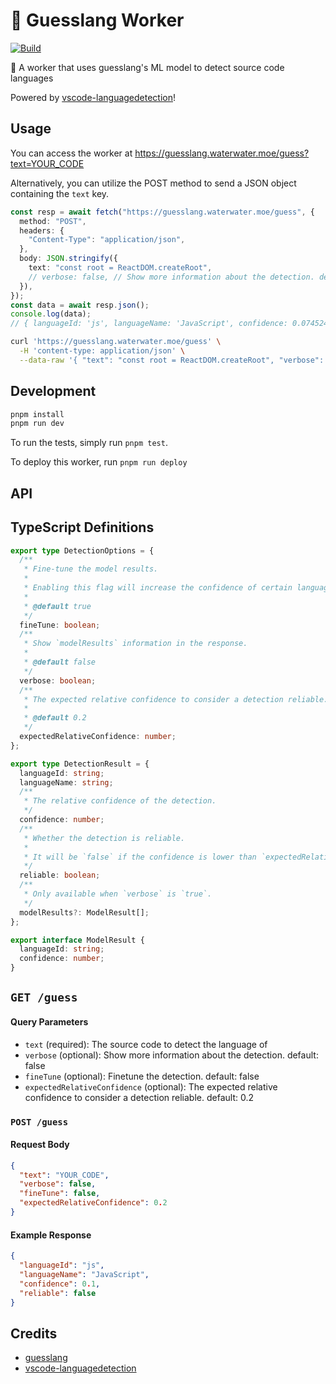 # 🎲 Guesslang Worker

[![Build](https://github.com/lawvs/guesslang-worker/actions/workflows/build.yml/badge.svg)](https://github.com/lawvs/guesslang-worker/actions/workflows/build.yml)

🤖 A worker that uses guesslang's ML model to detect source code languages

Powered by [vscode-languagedetection](https://github.com/microsoft/vscode-languagedetection)!

## Usage

You can access the worker at https://guesslang.waterwater.moe/guess?text=YOUR_CODE

Alternatively, you can utilize the POST method to send a JSON object containing the `text` key.

```ts
const resp = await fetch("https://guesslang.waterwater.moe/guess", {
  method: "POST",
  headers: {
    "Content-Type": "application/json",
  },
  body: JSON.stringify({
    text: "const root = ReactDOM.createRoot",
    // verbose: false, // Show more information about the detection. default: false
  }),
});
const data = await resp.json();
console.log(data);
// { languageId: 'js', languageName: 'JavaScript', confidence: 0.07452436648309231, reliable: false }
```

```sh
curl 'https://guesslang.waterwater.moe/guess' \
  -H 'content-type: application/json' \
  --data-raw '{ "text": "const root = ReactDOM.createRoot", "verbose": false }'
```

## Development

```sh
pnpm install
pnpm run dev
```

To run the tests, simply run `pnpm test`.

To deploy this worker, run `pnpm run deploy`

## API

## TypeScript Definitions

```ts
export type DetectionOptions = {
  /**
   * Fine-tune the model results.
   *
   * Enabling this flag will increase the confidence of certain languages commonly used in VS Code and supported by the model.
   *
   * @default true
   */
  fineTune: boolean;
  /**
   * Show `modelResults` information in the response.
   *
   * @default false
   */
  verbose: boolean;
  /**
   * The expected relative confidence to consider a detection reliable.
   *
   * @default 0.2
   */
  expectedRelativeConfidence: number;
};

export type DetectionResult = {
  languageId: string;
  languageName: string;
  /**
   * The relative confidence of the detection.
   */
  confidence: number;
  /**
   * Whether the detection is reliable.
   *
   * It will be `false` if the confidence is lower than `expectedRelativeConfidence`.
   */
  reliable: boolean;
  /**
   * Only available when `verbose` is `true`.
   */
  modelResults?: ModelResult[];
};

export interface ModelResult {
  languageId: string;
  confidence: number;
}
```

## `GET /guess`

#### Query Parameters

- `text` (required): The source code to detect the language of
- `verbose` (optional): Show more information about the detection. default: false
- `fineTune` (optional): Finetune the detection. default: false
- `expectedRelativeConfidence` (optional): The expected relative confidence to consider a detection reliable. default: 0.2

### `POST /guess`

#### Request Body

```json
{
  "text": "YOUR_CODE",
  "verbose": false,
  "fineTune": false,
  "expectedRelativeConfidence": 0.2
}
```

#### Example Response

```json
{
  "languageId": "js",
  "languageName": "JavaScript",
  "confidence": 0.1,
  "reliable": false
}
```

## Credits

- [guesslang](https://github.com/yoeo/guesslang)
- [vscode-languagedetection](https://github.com/microsoft/vscode-languagedetection)
